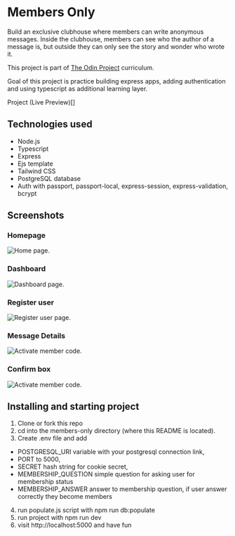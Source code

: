 # Members Only

Build an exclusive clubhouse where members can write anonymous messages. Inside the clubhouse, members can see who the author of a message is, but outside they can only see the story and wonder who wrote it.

This project is part of [The Odin Project](https://www.theodinproject.com/lessons/nodejs-mini-message-board) curriculum.

Goal of this project is practice building express apps, adding authentication and using typescript as additional learning layer.

Project (Live Preview)[]

## Technologies used

- Node.js
- Typescript
- Express
- Ejs template
- Tailwind CSS
- PostgreSQL database
- Auth with passport, passport-local, express-session, express-validation, bcrypt

## Screenshots

### Homepage

![Home page.](/src/public/screenshots/screenshot-home.png "This is a sample image.")

### Dashboard

![Dashboard page.](/src/public/screenshots/screenshot-dashboard.png "This is a sample image.")

### Register user

![Register user page.](/src/public/screenshots/screenshot-signup-form.png "This is a sample image.")

### Message Details

![Activate member code.](/src/public/screenshots/screenshot-message.png "This is a sample image.")

### Confirm box

![Activate member code.](/src/public/screenshots/screenshot-confirm-box.png "This is a sample image.")

## Installing and starting project

1. Clone or fork this repo
2. cd into the members-only directory (where this README is located).
3. Create .env file and add

- POSTGRESQL_URI variable with your postgresql connection link,
- PORT to 5000,
- SECRET hash string for cookie secret,
- MEMBERSHIP_QUESTION simple question for asking user for membership status
- MEMBERSHIP_ANSWER answer to membership question, if user answer correctly they become members

4. run populate.js script with npm run db:populate
5. run project with npm run dev
6. visit http://localhost:5000 and have fun
